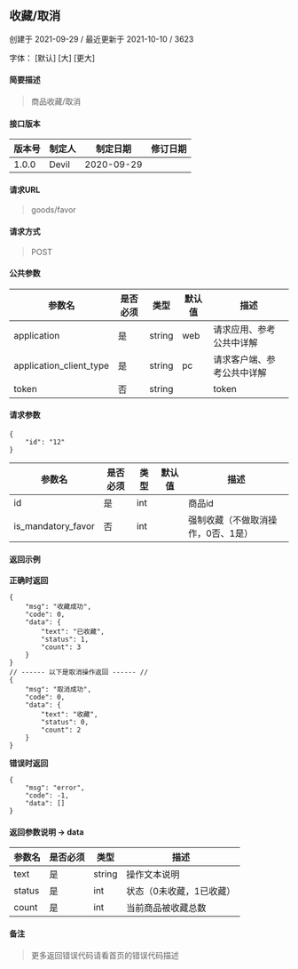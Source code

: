 ## 收藏/取消

创建于 2021-09-29 / 最近更新于 2021-10-10 / 3623

字体： \[默认\] \[大\] \[更大\]

#### 简要描述

> 商品收藏/取消

#### 接口版本

| 版本号 | 制定人 | 制定日期 | 修订日期 |
| --- | --- | --- | --- |
| 1.0.0 | Devil | 2020-09-29 |  |

#### 请求URL

> goods/favor

#### 请求方式

> POST

#### 公共参数

| 参数名 | 是否必须 | 类型 | 默认值 | 描述 |
| --- | --- | --- | --- | --- |
| application | 是 | string | web | 请求应用、参考公共中详解 |
| application\_client\_type | 是 | string | pc | 请求客户端、参考公共中详解 |
| token | 否 | string |  | token |

#### 请求参数

```
{
    "id": "12"
}
```

| 参数名 | 是否必须 | 类型 | 默认值 | 描述 |
| --- | --- | --- | --- | --- |
| id | 是 | int |  | 商品id |
| is\_mandatory\_favor | 否 | int |  | 强制收藏（不做取消操作，0否、1是） |

#### 返回示例

**正确时返回**

```
{
    "msg": "收藏成功",
    "code": 0,
    "data": {
        "text": "已收藏",
        "status": 1,
        "count": 3
    }
}
// ------ 以下是取消操作返回 ------ //
{
    "msg": "取消成功",
    "code": 0,
    "data": {
        "text": "收藏",
        "status": 0,
        "count": 2
    }
}
```

**错误时返回**

```
{
    "msg": "error",
    "code": -1,
    "data": []
}
```

#### 返回参数说明 -> data

| 参数名 | 是否必须 | 类型 | 描述 |
| --- | --- | --- | --- |
| text | 是 | string | 操作文本说明 |
| status | 是 | int | 状态（0未收藏，1已收藏） |
| count | 是 | int | 当前商品被收藏总数 |

#### 备注

> 更多返回错误代码请看首页的错误代码描述